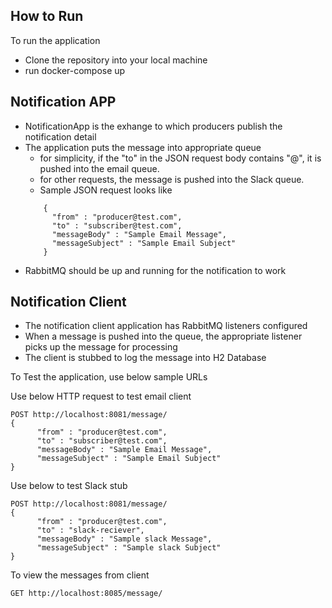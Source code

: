 ## How to Run

To run the application
- Clone the repository into your local machine
- run 
  docker-compose up

## Notification APP

- NotificationApp is the exhange to which producers publish the notification detail
- The application puts the message into appropriate queue
  - for simplicity, if the "to" in the JSON request body contains "@", it is pushed into the email queue. 
  - for other requests, the message is pushed into the Slack queue. 
  - Sample JSON request looks like 
  ```
      {
        "from" : "producer@test.com",
        "to" : "subscriber@test.com",
        "messageBody" : "Sample Email Message",
        "messageSubject" : "Sample Email Subject"
      }
- RabbitMQ should be up and running for the notification to work

## Notification Client
- The notification client application has RabbitMQ listeners configured
- When a message is pushed into the queue, the appropriate listener picks up the message for processing
- The client is stubbed to log the message into H2 Database 

To Test the application, use below sample URLs

Use below HTTP request to test email client
```
POST http://localhost:8081/message/
{
      "from" : "producer@test.com",
      "to" : "subscriber@test.com",
      "messageBody" : "Sample Email Message",
      "messageSubject" : "Sample Email Subject"
}
```
Use below to test Slack stub
```
POST http://localhost:8081/message/ 
{
      "from" : "producer@test.com",
      "to" : "slack-reciever",
      "messageBody" : "Sample slack Message",
      "messageSubject" : "Sample slack Subject"
}
```
To view the messages from client 
```
GET http://localhost:8085/message/ 
```




